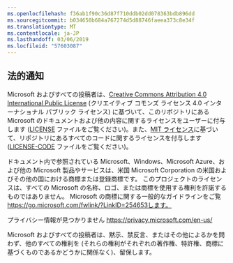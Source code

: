 ```yaml
---
ms.openlocfilehash: f36ab1f90c36d87f710ddb02dd078363bdb896dd
ms.sourcegitcommit: b034650b684a767274d5d88746faeea373c8e34f
ms.translationtype: MT
ms.contentlocale: ja-JP
ms.lasthandoff: 03/06/2019
ms.locfileid: "57603087"
---
```

## <a name="legal-notices"></a>法的通知
Microsoft およびすべての投稿者は、[Creative Commons Attribution 4.0 International Public License](https://creativecommons.org/licenses/by/4.0/legalcode) (クリエイティブ コモンズ ライセンス 4.0 インターナショナル パブリック ライセンス) に基づいて、このリポジトリにある Microsoft のドキュメントおよび他の内容に関するライセンスをユーザーに付与します ([LICENSE](LICENSE) ファイルをご覧ください)。また、[MIT ライセンス](https://opensource.org/licenses/MIT)に基づいて、リポジトリにあるすべてのコードに関するライセンスを付与します ([LICENSE-CODE](LICENSE-CODE) ファイルをご覧ください)。

ドキュメント内で参照されている Microsoft、Windows、Microsoft Azure、および他の Microsoft 製品やサービスは、米国 Microsoft Corporation の米国およびその他の国における商標または登録商標です。
このプロジェクトのライセンスは、すべての Microsoft の名称、ロゴ、または商標を使用する権利を許諾するものではありません。
Microsoft の商標に関する一般的なガイドラインをご覧 https://go.microsoft.com/fwlink/?LinkID=254653します。

プライバシー情報が見つかりません https://privacy.microsoft.com/en-us/

Microsoft およびすべての投稿者は、黙示、禁反言、またはその他によるかを問わず、他のすべての権利を (それらの権利がそれぞれの著作権、特許権、商標に基づくものであるかどうかに関係なく)、留保します。
